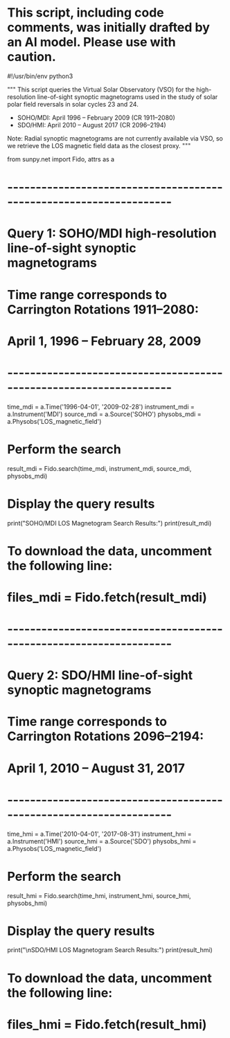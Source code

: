 # This script, including code comments, was initially drafted by an AI model. Please use with caution.

#!/usr/bin/env python3

"""
This script queries the Virtual Solar Observatory (VSO) for the
high-resolution line-of-sight synoptic magnetograms used in the
study of solar polar field reversals in solar cycles 23 and 24.

- SOHO/MDI: April 1996 – February 2009 (CR 1911–2080)
- SDO/HMI: April 2010 – August 2017 (CR 2096–2194)

Note: Radial synoptic magnetograms are not currently available via VSO,
so we retrieve the LOS magnetic field data as the closest proxy.
"""

from sunpy.net import Fido, attrs as a

# -------------------------------------------------------------------
# Query 1: SOHO/MDI high-resolution line-of-sight synoptic magnetograms
# Time range corresponds to Carrington Rotations 1911–2080:
#   April 1, 1996 – February 28, 2009
# -------------------------------------------------------------------
time_mdi = a.Time('1996-04-01', '2009-02-28')
instrument_mdi = a.Instrument('MDI')
source_mdi = a.Source('SOHO')
physobs_mdi = a.Physobs('LOS_magnetic_field')

# Perform the search
result_mdi = Fido.search(time_mdi, instrument_mdi, source_mdi, physobs_mdi)

# Display the query results
print("SOHO/MDI LOS Magnetogram Search Results:")
print(result_mdi)

# To download the data, uncomment the following line:
# files_mdi = Fido.fetch(result_mdi)


# -------------------------------------------------------------------
# Query 2: SDO/HMI line-of-sight synoptic magnetograms
# Time range corresponds to Carrington Rotations 2096–2194:
#   April 1, 2010 – August 31, 2017
# -------------------------------------------------------------------
time_hmi = a.Time('2010-04-01', '2017-08-31')
instrument_hmi = a.Instrument('HMI')
source_hmi = a.Source('SDO')
physobs_hmi = a.Physobs('LOS_magnetic_field')

# Perform the search
result_hmi = Fido.search(time_hmi, instrument_hmi, source_hmi, physobs_hmi)

# Display the query results
print("\nSDO/HMI LOS Magnetogram Search Results:")
print(result_hmi)

# To download the data, uncomment the following line:
# files_hmi = Fido.fetch(result_hmi)
